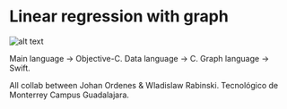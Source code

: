 # Linear regression with graph

![alt text](https://i.imgur.com/WOdBUHs.png)


Main language -> Objective-C. 
Data language -> C. 
Graph language -> Swift.

All collab between Johan Ordenes & Wladislaw Rabinski. 
Tecnológico de Monterrey Campus Guadalajara.
